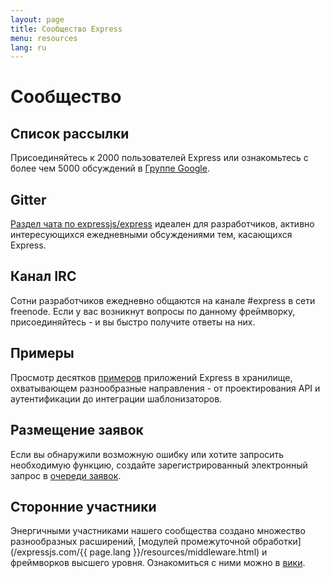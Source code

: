 ```yaml
---
layout: page
title: Сообщество Express
menu: resources
lang: ru
---
```


# Сообщество

## Список рассылки

Присоединяйтесь к 2000 пользователей Express или ознакомьтесь с более чем 5000
обсуждений в [Группе Google](https://groups.google.com/group/express-js).

## Gitter

[Раздел чата по expressjs/express](https://gitter.im/expressjs/express) идеален для разработчиков, активно интересующихся ежедневными обсуждениями тем, касающихся Express.

## Канал IRC

Сотни разработчиков ежедневно общаются на канале #express в сети freenode.
Если у вас возникнут вопросы по данному фреймворку, присоединяйтесь - и вы быстро получите ответы на них.

## Примеры

Просмотр десятков [примеров](https://github.com/expressjs/express/tree/master/examples) приложений Express в хранилище, охватывающем разнообразные направления - от проектирования API и аутентификации до интеграции шаблонизаторов.

## Размещение заявок

Если вы обнаружили возможную ошибку или хотите запросить необходимую функцию, создайте зарегистрированный электронный запрос в [очереди заявок](https://github.com/expressjs/express/issues).

## Сторонние участники

Энергичными участниками нашего сообщества создано множество разнообразных расширений, [модулей промежуточной обработки](/expressjs.com/{{ page.lang }}/resources/middleware.html) и фреймворков высшего уровня. Ознакомиться с ними можно в [вики](https://github.com/expressjs/express/wiki).

